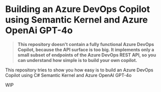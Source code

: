 # **Building an Azure DevOps Copilot using Semantic Kernel and Azure OpenAi GPT-4o**

> **This repository doesn't contain a fully functional Azure DevOps Copilot, because the API surface is too big. It implements only a small subset of endpoints of the Azure DevOps REST API, so you can understand how simple is to build your own copilot.**

This repository tries to show you how easy is to build an Azure DevOps Copilot using C# Semantic Kernel and Azure OpenAI GPT-4o

WIP
